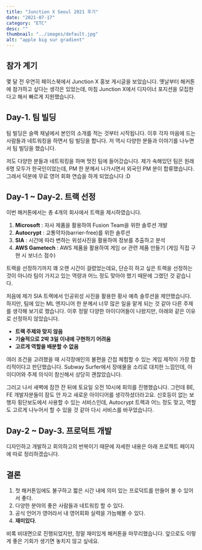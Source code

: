 ```yaml
---
title: "Junction X Seoul 2021 후기"
date: "2021-07-17"
category: "ETC"
desc: ""
thumbnail: "../images/default.jpg"
alt: "apple big sur gradient"
---
```


## 참가 계기

몇 달 전 우연히 페이스북에서 Junction X 홍보 게시글을 보았습니다. 옛날부터 해커톤에 참가하고 싶다는 생각은 있었는데, 마침 Junction X에서 디자이너 포지션을 모집한다고 해서 빠르게 지원했습니다.

## Day-1. 팀 빌딩

팀 빌딩은 슬랙 채널에서 본인의 소개를 적는 것부터 시작됩니다. 이후 각자 마음에 드는 사람들과 네트워킹을 하면서 팀 빌딩을 합니다. 저 역시 다양한 분들과 이야기를 나누면서 팀 빌딩을 했습니다.

저도 다양한 분들과 네트워킹을 하며 멋진 팀에 들어갔습니다. 제가 속해있던 팀은 원래 6명 모두가 한국인이었는데, PM 한 분께서 나가시면서 외국인 PM 분이 합류했습니다. 그래서 덕분에 무료 영어 회화 연습을 하게 되었습니다 :D

## Day-1 ~ Day-2. 트랙 선정

이번 해커톤에서는 총 4개의 회사에서 트랙을 제시하였습니다.

1. **Microsoft** : 자사 제품을 활용하여 Fusion Team을 위한 솔루션 개발
2. **Autocrypt** : 교통약자(barrier-free)를 위한 솔루션
3. **SIA** : 시간에 따라 변하는 위성사진을 활용하여 정보를 추출하고 분석
4. **AWS Gametech** : AWS 제품을 활용하여 게임 or 관련 제품 만들기 (게임 직접 구현 시 보너스 점수)

트랙을 선정하기까지 꽤 오랜 시간이 걸렸었는데요, 단순히 하고 싶은 트랙을 선정하는 것이 아니라 팀이 가지고 있는 역량과 어느 정도 맞아야 했기 때문에 그랬던 것 같습니다.

처음에 제가 SIA 트랙에서 인공위성 사진을 활용한 황사 예측 솔루션을 제안했습니다. 하지만, 팀에 있는 ML 엔지니어 한 분께서 너무 많은 일을 맡게 되는 것 같아 다른 주제를 생각해 보기로 했습니다. 이후 정말 다양한 아이디어들이 나왔지만, 아래와 같은 이유로 선정하지 않았습니다.

- **트랙 주제와 맞지 않음**
- **기술적으로 2박 3일 이내에 구현하기 어려움**
- **고르게 역할을 배분할 수 없음**

여러 조건을 고려했을 때 시각장애인의 불편을 간접 체험할 수 있는 게임 제작이 가장 합리적이다고 판단했습니다. Subway Surfer에서 장애물을 소리로 대치한 느낌인데, 아이디어와 주제 의식이 참신해서 상당히 괜찮았습니다.

그러고 나서 새벽에 잠깐 잔 뒤에 토요일 오전 10시에 회의를 진행했습니다. 그런데 BE, FE 개발자분들이 잠도 안 자고 새로운 아이디어를 생각하셨더라고요. 신호등이 없는 보행자 횡단보도에서 사용할 수 있는 서비스인데, Autocrypt 트랙과 어느 정도 맞고, 역할도 고르게 나누어서 할 수 있을 것 같아 다시 서비스를 바꾸었습니다.

## Day-2 ~ Day-3. 프로덕트 개발

디자인하고 개발하고 회의하고의 반복이기 때문에 자세한 내용은 아래 프로젝트 페이지에 따로 정리하겠습니다.

## 결론

1. 첫 해커톤임에도 불구하고 짧은 시간 내에 의미 있는 프로덕트를 만들어 볼 수 있어서 좋다.
2. 다양한 분야의 좋은 사람들과 네트워킹 할 수 있다.
3. 공식 언어가 영어라서 내 영어회화 실력을 가늠해볼 수 있다.
4. **재미있다**.

비록 비대면으로 진행되었지만, 정말 재미있게 해커톤을 마무리했습니다. 앞으로도 이렇게 좋은 기회가 생기면 놓치지 않고 싶네요.
